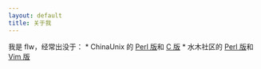 ```yaml
---
layout: default
title: 关于我
---
```

我是 flw，经常出没于：
    * ChinaUnix 的 [Perl 版](http://bbs.chinaunix.net/forum-25-1.html)和 [C 版](http://bbs.chinaunix.net/forum-23-1.html)
    * 水木社区的 [Perl 版](http://www.newsmth.net/bbsdoc.php?board=Perl)和 [Vim 版](http://www.newsmth.net/bbsdoc.php?board=Vim)
